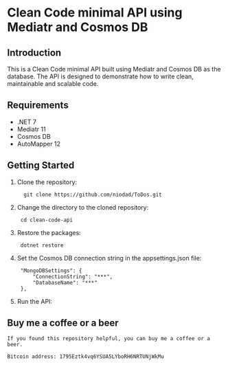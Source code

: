 # Clean Code minimal API using Mediatr and Cosmos DB

## Introduction

This is a  Clean Code minimal API built using Mediatr and Cosmos DB as the database. The API is designed to demonstrate how to write clean, maintainable and scalable code.

## Requirements
- .NET 7
- Mediatr 11
- Cosmos DB
- AutoMapper 12

## Getting Started

1. Clone the repository:

         git clone https://github.com/niodad/ToDos.git
 
2. Change the directory to the cloned repository:

        cd clean-code-api

3. Restore the packages:

        dotnet restore

4. Set the Cosmos DB connection string in the appsettings.json file:

        "MongoDBSettings": {
            "ConnectionString": "***",
            "DatabaseName": "***"
        },

5. Run the API:

## Buy me a coffee or a beer
    If you found this repository helpful, you can buy me a coffee or a beer.

    Bitcoin address: 1795Eztk4vq6YSUA5LYboRH6NRTUNjWkMu

